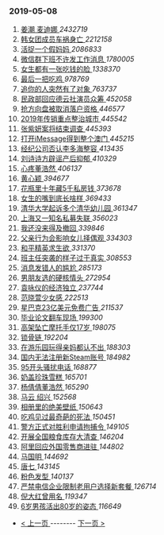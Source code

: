 ### 2019-05-08 
1. [ 姜潮 麦迪娜 ](https://s.weibo.com/weibo?q=%E5%A7%9C%E6%BD%AE%20%E9%BA%A6%E8%BF%AA%E5%A8%9C&Refer=top) *2432719*
1. [ 韩女团成员车祸身亡 ](https://s.weibo.com/weibo?q=%23%E9%9F%A9%E5%A5%B3%E5%9B%A2%E6%88%90%E5%91%98%E8%BD%A6%E7%A5%B8%E8%BA%AB%E4%BA%A1%23&Refer=top) *2212158*
1. [ 活捉一个假妈妈 ](https://s.weibo.com/weibo?q=%23%E6%B4%BB%E6%8D%89%E4%B8%80%E4%B8%AA%E5%81%87%E5%A6%88%E5%A6%88%23&Refer=top) *2086833*
1. [ 微信群下班不许发工作消息 ](https://s.weibo.com/weibo?q=%23%E5%BE%AE%E4%BF%A1%E7%BE%A4%E4%B8%8B%E7%8F%AD%E4%B8%8D%E8%AE%B8%E5%8F%91%E5%B7%A5%E4%BD%9C%E6%B6%88%E6%81%AF%23&Refer=top) *1780005*
1. [ 女生都有一张吃钱的脸 ](https://s.weibo.com/weibo?q=%23%E5%A5%B3%E7%94%9F%E9%83%BD%E6%9C%89%E4%B8%80%E5%BC%A0%E5%90%83%E9%92%B1%E7%9A%84%E8%84%B8%23&Refer=top) *1338370*
1. [ 最后一把吃鸡 ](https://s.weibo.com/weibo?q=%23%E6%9C%80%E5%90%8E%E4%B8%80%E6%8A%8A%E5%90%83%E9%B8%A1%23&Refer=top) *978769*
1. [ 追你的人突然有了对象 ](https://s.weibo.com/weibo?q=%23%E8%BF%BD%E4%BD%A0%E7%9A%84%E4%BA%BA%E7%AA%81%E7%84%B6%E6%9C%89%E4%BA%86%E5%AF%B9%E8%B1%A1%23&Refer=top) *763737*
1. [ 民政部回应德云社演员众筹 ](https://s.weibo.com/weibo?q=%23%E6%B0%91%E6%94%BF%E9%83%A8%E5%9B%9E%E5%BA%94%E5%BE%B7%E4%BA%91%E7%A4%BE%E6%BC%94%E5%91%98%E4%BC%97%E7%AD%B9%23&Refer=top) *452058*
1. [ 抢方向盘被取消落户资格 ](https://s.weibo.com/weibo?q=%23%E6%8A%A2%E6%96%B9%E5%90%91%E7%9B%98%E8%A2%AB%E5%8F%96%E6%B6%88%E8%90%BD%E6%88%B7%E8%B5%84%E6%A0%BC%23&Refer=top) *446577*
1. [ 2019年传销重点整治城市 ](https://s.weibo.com/weibo?q=%232019%E5%B9%B4%E4%BC%A0%E9%94%80%E9%87%8D%E7%82%B9%E6%95%B4%E6%B2%BB%E5%9F%8E%E5%B8%82%23&Refer=top) *445542*
1. [ 张紫妍案将结束调查 ](https://s.weibo.com/weibo?q=%23%E5%BC%A0%E7%B4%AB%E5%A6%8D%E6%A1%88%E5%B0%86%E7%BB%93%E6%9D%9F%E8%B0%83%E6%9F%A5%23&Refer=top) *445393*
1. [ 打开iMessage得到整个澳门 ](https://s.weibo.com/weibo?q=%23%E6%89%93%E5%BC%80iMessage%E5%BE%97%E5%88%B0%E6%95%B4%E4%B8%AA%E6%BE%B3%E9%97%A8%23&Refer=top) *445215*
1. [ 经纪公司否认李多海整容 ](https://s.weibo.com/weibo?q=%23%E7%BB%8F%E7%BA%AA%E5%85%AC%E5%8F%B8%E5%90%A6%E8%AE%A4%E6%9D%8E%E5%A4%9A%E6%B5%B7%E6%95%B4%E5%AE%B9%23&Refer=top) *413435*
1. [ 刘诗诗方辟谣产后抑郁 ](https://s.weibo.com/weibo?q=%23%E5%88%98%E8%AF%97%E8%AF%97%E6%96%B9%E8%BE%9F%E8%B0%A3%E4%BA%A7%E5%90%8E%E6%8A%91%E9%83%81%23&Refer=top) *410329*
1. [ 心疼董浩然 ](https://s.weibo.com/weibo?q=%23%E5%BF%83%E7%96%BC%E8%91%A3%E6%B5%A9%E7%84%B6%23&Refer=top) *406137*
1. [ 黄心颖 ](https://s.weibo.com/weibo?q=%23%E9%BB%84%E5%BF%83%E9%A2%96%23&Refer=top) *394677*
1. [ 花瓶里十年藏5千私房钱 ](https://s.weibo.com/weibo?q=%23%E8%8A%B1%E7%93%B6%E9%87%8C%E5%8D%81%E5%B9%B4%E8%97%8F5%E5%8D%83%E7%A7%81%E6%88%BF%E9%92%B1%23&Refer=top) *373678*
1. [ 女生的嘴到底长啥样 ](https://s.weibo.com/weibo?q=%23%E5%A5%B3%E7%94%9F%E7%9A%84%E5%98%B4%E5%88%B0%E5%BA%95%E9%95%BF%E5%95%A5%E6%A0%B7%23&Refer=top) *369433*
1. [ 清华大学起诉多个清华幼儿园 ](https://s.weibo.com/weibo?q=%23%E6%B8%85%E5%8D%8E%E5%A4%A7%E5%AD%A6%E8%B5%B7%E8%AF%89%E5%A4%9A%E4%B8%AA%E6%B8%85%E5%8D%8E%E5%B9%BC%E5%84%BF%E5%9B%AD%23&Refer=top) *361347*
1. [ 上海又一知名私募失联 ](https://s.weibo.com/weibo?q=%E4%B8%8A%E6%B5%B7%E5%8F%88%E4%B8%80%E7%9F%A5%E5%90%8D%E7%A7%81%E5%8B%9F%E5%A4%B1%E8%81%94&Refer=top) *356023*
1. [ 我还没来得及撤回 ](https://s.weibo.com/weibo?q=%23%E6%88%91%E8%BF%98%E6%B2%A1%E6%9D%A5%E5%BE%97%E5%8F%8A%E6%92%A4%E5%9B%9E%23&Refer=top) *339846*
1. [ 父亲行为会影响女儿择偶观 ](https://s.weibo.com/weibo?q=%23%E7%88%B6%E4%BA%B2%E8%A1%8C%E4%B8%BA%E4%BC%9A%E5%BD%B1%E5%93%8D%E5%A5%B3%E5%84%BF%E6%8B%A9%E5%81%B6%E8%A7%82%23&Refer=top) *334303*
1. [ 和平精英求生欲 ](https://s.weibo.com/weibo?q=%23%E5%92%8C%E5%B9%B3%E7%B2%BE%E8%8B%B1%E6%B1%82%E7%94%9F%E6%AC%B2%23&Refer=top) *331370*
1. [ 班主任突袭的样子过于真实 ](https://s.weibo.com/weibo?q=%23%E7%8F%AD%E4%B8%BB%E4%BB%BB%E7%AA%81%E8%A2%AD%E7%9A%84%E6%A0%B7%E5%AD%90%E8%BF%87%E4%BA%8E%E7%9C%9F%E5%AE%9E%23&Refer=top) *308553*
1. [ 消息发错人的尴尬 ](https://s.weibo.com/weibo?q=%23%E6%B6%88%E6%81%AF%E5%8F%91%E9%94%99%E4%BA%BA%E7%9A%84%E5%B0%B4%E5%B0%AC%23&Refer=top) *285173*
1. [ 男朋友选的硬核情头 ](https://s.weibo.com/weibo?q=%E7%94%B7%E6%9C%8B%E5%8F%8B%E9%80%89%E7%9A%84%E7%A1%AC%E6%A0%B8%E6%83%85%E5%A4%B4&Refer=top) *272954*
1. [ 袁咏仪的经济独立 ](https://s.weibo.com/weibo?q=%23%E8%A2%81%E5%92%8F%E4%BB%AA%E7%9A%84%E7%BB%8F%E6%B5%8E%E7%8B%AC%E7%AB%8B%23&Refer=top) *237744*
1. [ 范晓萱少女感 ](https://s.weibo.com/weibo?q=%23%E8%8C%83%E6%99%93%E8%90%B1%E5%B0%91%E5%A5%B3%E6%84%9F%23&Refer=top) *222513*
1. [ 星巴克23亿美元免费广告 ](https://s.weibo.com/weibo?q=%E6%98%9F%E5%B7%B4%E5%85%8B23%E4%BA%BF%E7%BE%8E%E5%85%83%E5%85%8D%E8%B4%B9%E5%B9%BF%E5%91%8A&Refer=top) *211537*
1. [ 毕业论文翻车现场 ](https://s.weibo.com/weibo?q=%23%E6%AF%95%E4%B8%9A%E8%AE%BA%E6%96%87%E7%BF%BB%E8%BD%A6%E7%8E%B0%E5%9C%BA%23&Refer=top) *199300*
1. [ 高架坠亡摩托手仅17岁 ](https://s.weibo.com/weibo?q=%E9%AB%98%E6%9E%B6%E5%9D%A0%E4%BA%A1%E6%91%A9%E6%89%98%E6%89%8B%E4%BB%8517%E5%B2%81&Refer=top) *198075*
1. [ 锁骨链 ](https://s.weibo.com/weibo?q=%23%E9%94%81%E9%AA%A8%E9%93%BE%23&Refer=top) *192204*
1. [ 在游乐园玩得亲妈都认不出 ](https://s.weibo.com/weibo?q=%23%E5%9C%A8%E6%B8%B8%E4%B9%90%E5%9B%AD%E7%8E%A9%E5%BE%97%E4%BA%B2%E5%A6%88%E9%83%BD%E8%AE%A4%E4%B8%8D%E5%87%BA%23&Refer=top) *188303*
1. [ 国内无法注册新Steam账号 ](https://s.weibo.com/weibo?q=%23%E5%9B%BD%E5%86%85%E6%97%A0%E6%B3%95%E6%B3%A8%E5%86%8C%E6%96%B0Steam%E8%B4%A6%E5%8F%B7%23&Refer=top) *184982*
1. [ 95开头骚扰电话 ](https://s.weibo.com/weibo?q=%2395%E5%BC%80%E5%A4%B4%E9%AA%9A%E6%89%B0%E7%94%B5%E8%AF%9D%23&Refer=top) *168877*
1. [ 奶盖珍珠雪糕 ](https://s.weibo.com/weibo?q=%23%E5%A5%B6%E7%9B%96%E7%8F%8D%E7%8F%A0%E9%9B%AA%E7%B3%95%23&Refer=top) *165701*
1. [ 杨倩倩董浩然 ](https://s.weibo.com/weibo?q=%23%E6%9D%A8%E5%80%A9%E5%80%A9%E8%91%A3%E6%B5%A9%E7%84%B6%23&Refer=top) *165290*
1. [ 马云 绍兴 ](https://s.weibo.com/weibo?q=%E9%A9%AC%E4%BA%91%20%E7%BB%8D%E5%85%B4&Refer=top) *152568*
1. [ 相册里的绝美壁纸 ](https://s.weibo.com/weibo?q=%23%E7%9B%B8%E5%86%8C%E9%87%8C%E7%9A%84%E7%BB%9D%E7%BE%8E%E5%A3%81%E7%BA%B8%23&Refer=top) *150643*
1. [ 吃鸡见过最奇葩的死法 ](https://s.weibo.com/weibo?q=%23%E5%90%83%E9%B8%A1%E8%A7%81%E8%BF%87%E6%9C%80%E5%A5%87%E8%91%A9%E7%9A%84%E6%AD%BB%E6%B3%95%23&Refer=top) *150451*
1. [ 警方正式对胜利申请拘捕令 ](https://s.weibo.com/weibo?q=%E8%AD%A6%E6%96%B9%E6%AD%A3%E5%BC%8F%E5%AF%B9%E8%83%9C%E5%88%A9%E7%94%B3%E8%AF%B7%E6%8B%98%E6%8D%95%E4%BB%A4&Refer=top) *149105*
1. [ 开展全国粮食库存大清查 ](https://s.weibo.com/weibo?q=%E5%BC%80%E5%B1%95%E5%85%A8%E5%9B%BD%E7%B2%AE%E9%A3%9F%E5%BA%93%E5%AD%98%E5%A4%A7%E6%B8%85%E6%9F%A5&Refer=top) *146204*
1. [ 阿里回应外国零售商进驻 ](https://s.weibo.com/weibo?q=%E9%98%BF%E9%87%8C%E5%9B%9E%E5%BA%94%E5%A4%96%E5%9B%BD%E9%9B%B6%E5%94%AE%E5%95%86%E8%BF%9B%E9%A9%BB&Refer=top) *144802*
1. [ 马国明 ](https://s.weibo.com/weibo?q=%E9%A9%AC%E5%9B%BD%E6%98%8E&Refer=top) *144692*
1. [ 唐七 ](https://s.weibo.com/weibo?q=%23%E5%94%90%E4%B8%83%23&Refer=top) *143145*
1. [ 粉色发型 ](https://s.weibo.com/weibo?q=%23%E7%B2%89%E8%89%B2%E5%8F%91%E5%9E%8B%23&Refer=top) *140137*
1. [ 严禁电信企业限制老用户选择新套餐 ](https://s.weibo.com/weibo?q=%E4%B8%A5%E7%A6%81%E7%94%B5%E4%BF%A1%E4%BC%81%E4%B8%9A%E9%99%90%E5%88%B6%E8%80%81%E7%94%A8%E6%88%B7%E9%80%89%E6%8B%A9%E6%96%B0%E5%A5%97%E9%A4%90&Refer=top) *126714*
1. [ 倪大红曾用名 ](https://s.weibo.com/weibo?q=%23%E5%80%AA%E5%A4%A7%E7%BA%A2%E6%9B%BE%E7%94%A8%E5%90%8D%23&Refer=top) *119347*
1. [ 6岁男孩活出80岁的姿态 ](https://s.weibo.com/weibo?q=%236%E5%B2%81%E7%94%B7%E5%AD%A9%E6%B4%BB%E5%87%BA80%E5%B2%81%E7%9A%84%E5%A7%BF%E6%80%81%23&Refer=top) *116649* 

- [ < 上一页 ](https://github.com/able8/weibo-hot-record/blob/master/2019-05-07.md) -------- [ 下一页 > ](https://github.com/able8/weibo-hot-record/blob/master/2019-05-09.md)